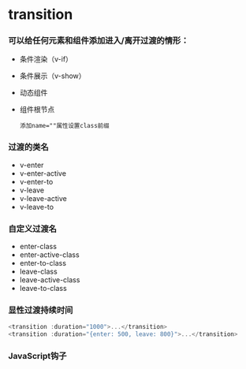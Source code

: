transition
===
### 可以给任何元素和组件添加进入/离开过渡的情形：
* 条件渲染（v-if）
* 条件展示（v-show）
* 动态组件
* 组件根节点

      添加name=""属性设置class前缀
### 过渡的类名
* v-enter
* v-enter-active
* v-enter-to
* v-leave
* v-leave-active
* v-leave-to
### 自定义过渡名
* enter-class
* enter-active-class
* enter-to-class
* leave-class
* leave-active-class
* leave-to-class
### 显性过渡持续时间
```javascript
<transition :duration="1000">...</transition>
<transition :duration="{enter: 500, leave: 800}">...</transition>
```
### JavaScript钩子
